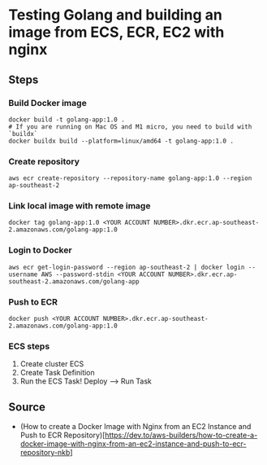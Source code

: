 # Testing Golang and building an image from ECS, ECR, EC2 with nginx

## Steps

### Build Docker image
```shell
docker build -t golang-app:1.0 .
# If you are running on Mac OS and M1 micro, you need to build with `buildx`
docker buildx build --platform=linux/amd64 -t golang-app:1.0 .
```

### Create repository
```shell
aws ecr create-repository --repository-name golang-app:1.0 --region ap-southeast-2
```

### Link local image with remote image
```shell
docker tag golang-app:1.0 <YOUR ACCOUNT NUMBER>.dkr.ecr.ap-southeast-2.amazonaws.com/golang-app:1.0
```

### Login to Docker
```shell
aws ecr get-login-password --region ap-southeast-2 | docker login --username AWS --password-stdin <YOUR ACCOUNT NUMBER>.dkr.ecr.ap-southeast-2.amazonaws.com/golang-app
```

### Push to ECR
```shell
docker push <YOUR ACCOUNT NUMBER>.dkr.ecr.ap-southeast-2.amazonaws.com/golang-app:1.0
```

### ECS steps
1. Create cluster ECS
2. Create Task Definition
3. Run the ECS Task! Deploy --> Run Task

## Source

* (How to create a Docker Image with Nginx from an EC2 Instance and Push to ECR Repository)[https://dev.to/aws-builders/how-to-create-a-docker-image-with-nginx-from-an-ec2-instance-and-push-to-ecr-repository-nkb]